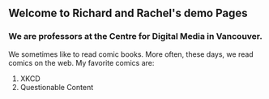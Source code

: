## Welcome to Richard and Rachel's demo Pages

### We are professors at the Centre for Digital Media in Vancouver.

We sometimes like to read comic books. More often, these days, we read comics on the web. My favorite comics are:

1. XKCD
2. Questionable Content
